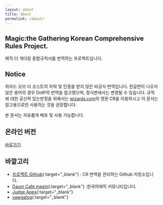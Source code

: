 ```yaml
---
layout: about
title: About
permalink: /about/
---
```

## Magic:the Gathering Korean Comprehensive Rules Project.

매직 더 개더링 종합규칙서를 번역하는 프로젝트입니다.

## Notice

위자드 오브 더 코스트의 허락 및 인증을 받지 않은 비공식 번역입니다. 한글판이 나오지 않은 용어의 경우 DotP의 번역을 참고했으며, 정식판에서는 변경될 수 있습니다.
규칙에 대한 공신력 있는판정을 위해서는 [wizards.com](http://magic.wizards.com/en/game-info/gameplay/rules-and-formats/rules)의 영문 CR을 이용하시고 이 문서는 참고용으로만 사용하는 것을 권장합니다.

본 문서는 자유롭게 배포 및 사용 가능합니다.

## 온라인 버전

[바로가기](/0.Index)

## 바깥고리

 * [프로젝트 Github](https://github.com/youbeebee/kormtgcr){:target="_blank"} : CR 번역을 관리하는 Github 저장소입니다.
 * [Daum Cafe magin](http://cafe.daum.net/magin){:target="_blank"} :한국의매직 커뮤니티입니다. 
 * [Judge Apps](http://apps.magicjudges.org){:target="_blank"} 
 * [yawgatog](http://www.yawgatog.com/resources/rules-changes){:target="_blank"}

